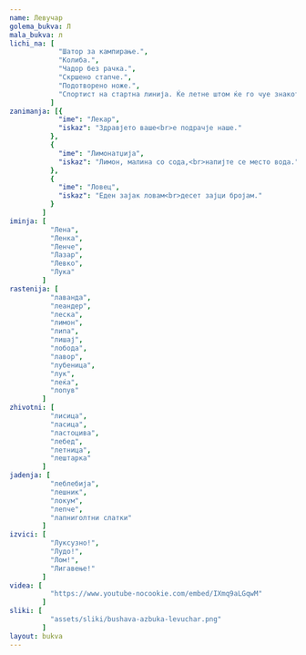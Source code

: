 ```yaml
---
name: Левучар
golema_bukva: Л
mala_bukva: л
lichi_na: [
            "Шатор за кампирање.",
            "Колиба.",
            "Чадор без рачка.",
            "Скршено стапче.",
            "Подотворено ноже.",
            "Спортист на стартна линија. Ќе летне штом ќе го чуе знакот."
          ]
zanimanja: [{
            "ime": "Лекар",
            "iskaz": "Здравјето ваше<br>е подрачје наше."
          },
          {
            "ime": "Лимонатџија",
            "iskaz": "Лимон, малина со сода,<br>напијте се место вода."
          },
          {
            "ime": "Ловец",
            "iskaz": "Еден зајак ловам<br>десет зајци бројам."
          }
        ]
iminja: [
          "Лена",
          "Ленка",
          "Ленче",
          "Лазар",
          "Левко",
          "Лука"
        ]
rastenija: [
          "лаванда",
          "леандер",
          "леска",
          "лимон",
          "липа",
          "лишај",
          "лобода",
          "лавор",
          "лубеница",
          "лук",
          "леќа",
          "лопув"
        ]
zhivotni: [
          "лисица",
          "ласица",
          "ластоцива",
          "лебед",
          "летница",
          "лештарка"
        ]
jadenja: [
          "леблебија",
          "лешник",
          "локум",
          "лепче",
          "лапниголтни слатки"
        ]
izvici: [
          "Луксузно!",
          "Лудо!",
          "Лом!",
          "Лигавење!"
        ]
videa: [
          "https://www.youtube-nocookie.com/embed/IXmq9aLGqwM"
        ]
sliki: [
          "assets/sliki/bushava-azbuka-levuchar.png"
        ]
layout: bukva
---
```

